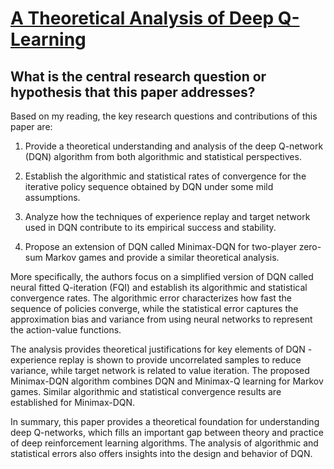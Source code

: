 # [A Theoretical Analysis of Deep Q-Learning](https://arxiv.org/abs/1901.00137v3)

## What is the central research question or hypothesis that this paper addresses?

 Based on my reading, the key research questions and contributions of this paper are:

1. Provide a theoretical understanding and analysis of the deep Q-network (DQN) algorithm from both algorithmic and statistical perspectives. 

2. Establish the algorithmic and statistical rates of convergence for the iterative policy sequence obtained by DQN under some mild assumptions.

3. Analyze how the techniques of experience replay and target network used in DQN contribute to its empirical success and stability.

4. Propose an extension of DQN called Minimax-DQN for two-player zero-sum Markov games and provide a similar theoretical analysis.

More specifically, the authors focus on a simplified version of DQN called neural fitted Q-iteration (FQI) and establish its algorithmic and statistical convergence rates. The algorithmic error characterizes how fast the sequence of policies converge, while the statistical error captures the approximation bias and variance from using neural networks to represent the action-value functions. 

The analysis provides theoretical justifications for key elements of DQN - experience replay is shown to provide uncorrelated samples to reduce variance, while target network is related to value iteration. The proposed Minimax-DQN algorithm combines DQN and Minimax-Q learning for Markov games. Similar algorithmic and statistical convergence results are established for Minimax-DQN.

In summary, this paper provides a theoretical foundation for understanding deep Q-networks, which fills an important gap between theory and practice of deep reinforcement learning algorithms. The analysis of algorithmic and statistical errors also offers insights into the design and behavior of DQN.
